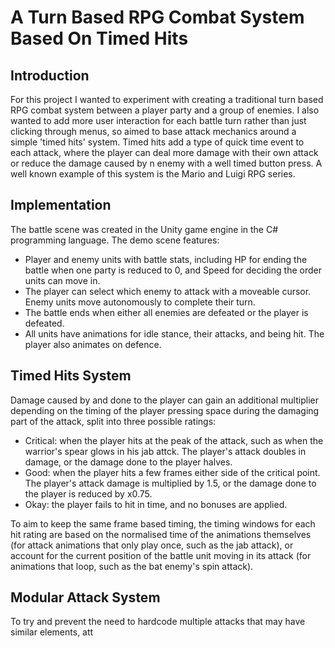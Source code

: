 # A Turn Based RPG Combat System Based On Timed Hits

## Introduction
For this project I wanted to experiment with creating a traditional turn based RPG combat system between a player party and a group of enemies. I also wanted to add more user interaction for each battle turn rather than just clicking through menus, so aimed to base attack mechanics around a simple 'timed hits' system. Timed hits add a type of quick time event to each attack, where the player can deal more damage with their own attack or reduce the damage caused by n enemy with a well timed button press. A well known example of this system is the Mario and Luigi RPG series. 

## Implementation 
The battle scene was created in the Unity game engine in the C# programming language. The demo scene features:
* Player and enemy units with battle stats, including HP for ending the battle when one party is reduced to 0, and Speed for deciding the order units can move in. 
* The player can select which enemy to attack with a moveable cursor. Enemy units move autonomously to complete their turn. 
* The battle ends when either all enemies are defeated or the player is defeated.
* All units have animations for idle stance, their attacks, and being hit. The player also animates on defence. 

## Timed Hits System
Damage caused by and done to the player can gain an additional multiplier depending on the timing of the player pressing space during the damaging part of the attack, split into three possible ratings:
* Critical: when the player hits at the peak of the attack, such as when the warrior's spear glows in his jab attck. The player's attack doubles in damage, or the damage done to the player halves. 
* Good: when the player hits a few frames either side of the critical point. The player's attack damage is multiplied by 1.5, or the damage done to the player is reduced by x0.75. 
* Okay: the player fails to hit in time, and no bonuses are applied.

To aim to keep the same frame based timing, the timing windows for each hit rating are based on the normalised time of the animations themselves (for attack animations that only play once, such as the jab attack), or account for the current position of the battle unit moving in its attack (for animations that loop, such as the bat enemy's spin attack). 

## Modular Attack System 
To try and prevent the need to hardcode multiple attacks that may have similar elements, att
